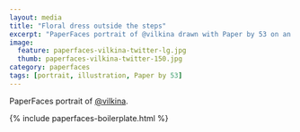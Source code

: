 ```yaml
---
layout: media
title: "Floral dress outside the steps"
excerpt: "PaperFaces portrait of @vilkina drawn with Paper by 53 on an iPad."
image: 
  feature: paperfaces-vilkina-twitter-lg.jpg
  thumb: paperfaces-vilkina-twitter-150.jpg
category: paperfaces
tags: [portrait, illustration, Paper by 53]
---
```


PaperFaces portrait of [@vilkina](http://twitter.com/vilkina).

{% include paperfaces-boilerplate.html %}